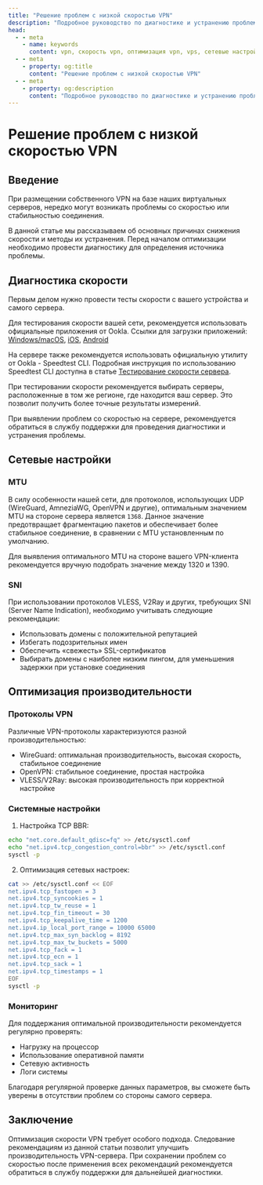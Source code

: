 ```yaml
---
title: "Решение проблем с низкой скоростью VPN"
description: "Подробное руководство по диагностике и устранению проблем с низкой скоростью при использовании VPS в качестве VPN-сервера. Включает проверку сетевых настроек, оптимизацию конфигурации и рекомендации по улучшению производительности."
head:
  - - meta
    - name: keywords
      content: vpn, скорость vpn, оптимизация vpn, vps, сетевые настройки, устранение неполадок
  - - meta
    - property: og:title
      content: "Решение проблем с низкой скоростью VPN"
  - - meta
    - property: og:description
      content: "Подробное руководство по диагностике и устранению проблем с низкой скоростью при использовании VPS в качестве VPN-сервера."
---
```


# Решение проблем с низкой скоростью VPN

## Введение

При размещении собственного VPN на базе наших виртуальных серверов, нередко могут возникать проблемы со скоростью или стабильностью соединения.

В данной статье мы рассказываем об основных причинах снижения скорости и методы их устранения. Перед началом оптимизации необходимо провести диагностику для определения источника проблемы.

## Диагностика скорости

Первым делом нужно провести тесты скорости с вашего устройства и самого сервера.

Для тестирования скорости вашей сети, рекомендуется использовать официальные приложения от Ookla. Ссылки для загрузки приложений: [Windows/macOS](https://www.speedtest.net/apps/desktop), [iOS](https://itunes.apple.com/us/app/speedtest-by-ookla/id300704847?mt=8), [Android](https://www.speedtest.net/apps/android)

На сервере также рекомендуется использовать официальную утилиту от Ookla - Speedtest CLI. Подробная инструкция по использованию Speedtest CLI доступна в статье [Тестирование скорости сервера](/troubleshooting/speedtest-cli).

При тестировании скорости рекомендуется выбирать серверы, расположенные в том же регионе, где находится ваш сервер. Это позволит получить более точные результаты измерений.

При выявлении проблем со скоростью на сервере, рекомендуется обратиться в службу поддержки для проведения диагностики и устранения проблемы.

## Сетевые настройки

### MTU

В силу особенности нашей сети, для протоколов, использующих UDP (WireGuard, AmneziaWG, OpenVPN и другие), оптимальным значением MTU на стороне сервера является `1368`. Данное значение предотвращает фрагментацию пакетов и обеспечивает более стабильное соединение, в сравнении с MTU установленным по умолчанию.

Для выявления оптимального MTU на стороне вашего VPN-клиента рекомендуется вручную подобрать значение между 1320 и 1390.

### SNI

При использовании протоколов VLESS, V2Ray и других, требующих SNI (Server Name Indication), необходимо учитывать следующие рекомендации:

- Использовать домены с положительной репутацией
- Избегать подозрительных имен
- Обеспечить «свежесть» SSL-сертификатов
- Выбирать домены с наиболее низким пингом, для уменьшения задержки при установке соединения

## Оптимизация производительности

### Протоколы VPN

Различные VPN-протоколы характеризуются разной производительностью:

- WireGuard: оптимальная производительность, высокая скорость, стабильное соединение
- OpenVPN: стабильное соединение, простая настройка
- VLESS/V2Ray: высокая производительность при корректной настройке

### Системные настройки

1. Настройка TCP BBR:
```bash
echo "net.core.default_qdisc=fq" >> /etc/sysctl.conf
echo "net.ipv4.tcp_congestion_control=bbr" >> /etc/sysctl.conf
sysctl -p
```

2. Оптимизация сетевых настроек:
```bash
cat >> /etc/sysctl.conf << EOF
net.ipv4.tcp_fastopen = 3
net.ipv4.tcp_syncookies = 1
net.ipv4.tcp_tw_reuse = 1
net.ipv4.tcp_fin_timeout = 30
net.ipv4.tcp_keepalive_time = 1200
net.ipv4.ip_local_port_range = 10000 65000
net.ipv4.tcp_max_syn_backlog = 8192
net.ipv4.tcp_max_tw_buckets = 5000
net.ipv4.tcp_fack = 1
net.ipv4.tcp_ecn = 1
net.ipv4.tcp_sack = 1
net.ipv4.tcp_timestamps = 1
EOF
sysctl -p
```

### Мониторинг

Для поддержания оптимальной производительности рекомендуется регулярно проверять:

- Нагрузку на процессор
- Использование оперативной памяти
- Сетевую активность
- Логи системы

Благодаря регулярной проверке данных параметров, вы сможете быть уверены в отсутствии проблем со стороны самого сервера.

## Заключение

Оптимизация скорости VPN требует особого подхода. Следование рекомендациям из данной статьи позволит улучшить производительность VPN-сервера. При сохранении проблем со скоростью после применения всех рекомендаций рекомендуется обратиться в службу поддержки для дальнейшей диагностики.


